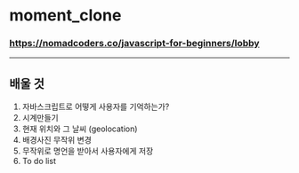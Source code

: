 # moment_clone
### https://nomadcoders.co/javascript-for-beginners/lobby
---
## 배울 것
1. 자바스크립트로 어떻게 사용자를 기억하는가?
2. 시계만들기
3. 현재 위치와 그 날씨 (geolocation)
4. 배경사진 무작위 변경
5. 무작위로 명언을 받아서 사용자에게 저장
6. To do list
